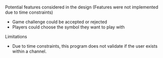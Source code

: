 
Potential features considered in the design (Features were not implemented due to time constraints)
 - Game challenge could be accepted or rejected
 - Players could choose the symbol they want to play with

Limitations
 - Due to time constraints, this program does not validate if the user exists within a channel.
